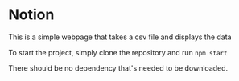 # Notion
This is a simple webpage that takes a csv file and displays the data

To start the project, simply clone the repository and run `npm start`

There should be no dependency that's needed to be downloaded.

